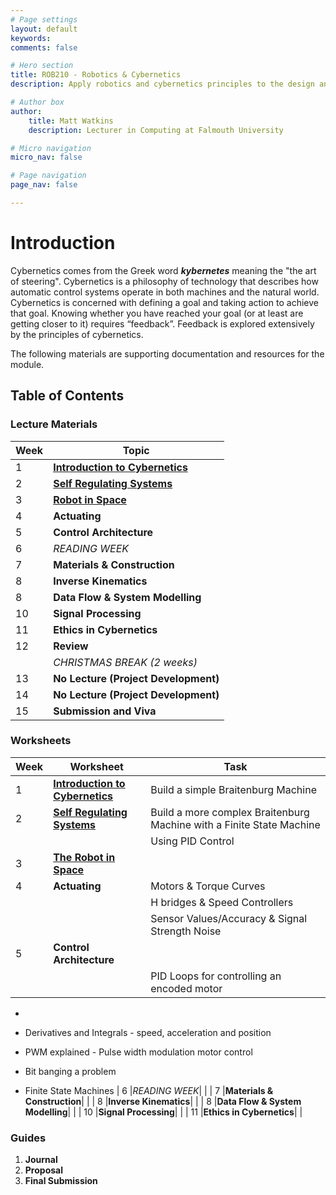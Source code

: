 ```yaml
---
# Page settings
layout: default
keywords:
comments: false

# Hero section
title: ROB210 - Robotics & Cybernetics
description: Apply robotics and cybernetics principles to the design and development of simple robot prototypes.

# Author box
author:
    title: Matt Watkins
    description: Lecturer in Computing at Falmouth University

# Micro navigation
micro_nav: false

# Page navigation
page_nav: false

---
```


# Introduction

Cybernetics comes from the Greek word ***kybernetes*** meaning the "the art of steering". Cybernetics is a philosophy of technology that describes how automatic control systems operate in both machines and the natural world. Cybernetics is concerned with defining a goal and taking action to achieve that goal. Knowing whether you have reached your goal (or at least are getting closer to it) requires “feedback”. Feedback is explored extensively by the principles of cybernetics.

The following materials are supporting documentation and resources for the module.

## Table of Contents

### Lecture Materials

|Week|Topic|
|--|--|
| 1 | **[Introduction to Cybernetics](../rob210/lectures/intro-cybernetics-lm "Introduction to Cybernetics")** |
| 2 | **[Self Regulating Systems](../rob210/lectures/self-regulating-systems-lm "Self Regulating Systems")** |
| 3 | **[Robot in Space](../rob210/lectures/robot-in-space-lm "Robot in Space")** |
| 4 | **Actuating**|
| 5 | **Control Architecture**|
| 6 | *READING WEEK*|
| 7 |**Materials & Construction**|
| 8 |**Inverse Kinematics**|
| 8 |**Data Flow & System Modelling**|
| 10 |**Signal Processing**|
| 11 |**Ethics in Cybernetics**|
| 12 |**Review**|
|  |*CHRISTMAS BREAK (2 weeks)*|
| 13 |**No Lecture (Project Development)**|
| 14 |**No Lecture (Project Development)**|
| 15 |**Submission and Viva**|

### Worksheets

|Week|Worksheet|Task|
|--|--|--|
| 1 | **[Introduction to Cybernetics](../rob210/worksheets/intro-cybernetics-ws "Introduction to Cybernetics")**| Build a simple Braitenburg Machine|
| 2 | **[Self Regulating Systems](../rob210/worksheets/intro-cybernetics-ws "Introduction to Cybernetics")**| Build a more complex Braitenburg Machine with a Finite State Machine|
| | | Using PID Control|
| 3 |**[The Robot in Space](../rob210/worksheets/intro-cybernetics-ws "Introduction to Cybernetics")**| |
| 4 |**Actuating**|Motors & Torque Curves |
| | | H bridges & Speed Controllers  |
| | | Sensor Values/Accuracy & Signal Strength Noise |
| 5 |**Control Architecture**| |
| | | PID Loops for controlling an encoded motor |

-   
-   Derivatives and Integrals - speed, acceleration and position
-   PWM explained - Pulse width modulation motor control

-   Bit banging a problem

-   Finite State Machines
| 6 |*READING WEEK*| |
| 7 |**Materials & Construction**| |
| 8 |**Inverse Kinematics**| |
| 8 |**Data Flow & System Modelling**| |
| 10 |**Signal Processing**| |
| 11 |**Ethics in Cybernetics**| |

### Guides
1. **Journal**
2. **Proposal**
3. **Final Submission**
<!--stackedit_data:
eyJoaXN0b3J5IjpbLTUzNzMwNjI5NCw2NTA2ODE0MDQsLTEzOD
A0NjMzMTMsLTc2OTYzOTA0MSwtMTM3NTk5Njg2NCwxNTU3NDAz
ODk3LDgwNzM4MzE2NCw2MDcwNjM1MjQsLTE4OTg5NTUwMzYsNT
g3NTU5NTM5LDE1NTQ1MzcxNzksLTE4NzcwNDUzOTUsLTE2NzIx
MjcxNjMsMTg3OTcxODM1NiwyMDIzMTc2MjA3LDEwOTE5NTA1Nj
IsMzIxNTg2ODA2LC01MDkyOTgzNjAsOTgwNDIzNDcwLDE0NTU2
MzU2NzNdfQ==
-->